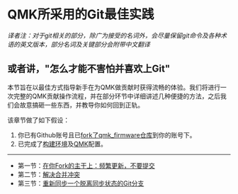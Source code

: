 # QMK所采用的Git最佳实践

<!---
  original document: 0.15.17:docs/newbs_git_best_practices.md 
  git diff 0.15.17 HEAD -- docs/newbs_git_best_practices.md  | cat
-->

*译者注：对于git相关的部分，除广为接受的名词外，会尽量保留git命令及各种术语的英文版本，部分名词及关键部分会附带中文翻译*

## 或者讲，"怎么才能不害怕并喜欢上Git"

本节旨在以最佳方式指导新手在为QMK做贡献时获得流畅的体验。我们将进行一次完整的QMK贡献操作流程，并在部分环节中详细讲述几种便捷的方法，之后我们会故意搞砸一些东西，并教导你如何回到正轨。

该章节做了如下假设：

1. 你已有Github账号且已[fork了qmk_firmware仓库](zh-cn/getting_started_github)到你的账号下。
2. 已完成了[构建环境](zh-cn/newbs_getting_started.md#set-up-your-environment)及[QMK](zh-cn/newbs_getting_started.md#set-up-qmk)配置。

---

- 第一节：[在你Fork的主干上：频繁更新，不要提交](zh-cn/newbs_git_using_your_master_branch)
- 第二节：[解决合并冲突](zh-cn/newbs_git_resolving_merge_conflicts)
- 第三节：[重新同步一个脱离同步状态的Git分支](zh-cn/newbs_git_resynchronize_a_branch)
